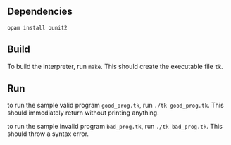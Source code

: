 
## Dependencies
```
opam install ounit2
```

## Build
To build the interpreter, run `make`. This should create the executable file `tk`.

## Run
to run the sample valid program `good_prog.tk`, run `./tk good_prog.tk`. This should immediately return without printing anything.

to run the sample invalid program `bad_prog.tk`, run `./tk bad_prog.tk`. This should throw a syntax error.
